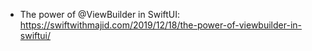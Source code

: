 
* The power of @ViewBuilder in SwiftUI: https://swiftwithmajid.com/2019/12/18/the-power-of-viewbuilder-in-swiftui/